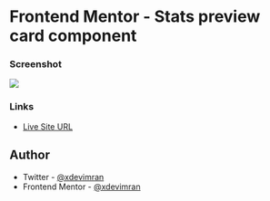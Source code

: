 # Frontend Mentor - Stats preview card component

### Screenshot

![](https://i.ibb.co/ZYy0mJR/Screenshot-3.png)

### Links

- [Live Site URL](https://frontend-mentor-coding-challenges.netlify.app/04%20results-summary-component/)

## Author

- Twitter - [@xdevimran](https://twitter.com/xdevimran)
- Frontend Mentor - [@xdevimran](https://www.frontendmentor.io/profile/xdevimran)